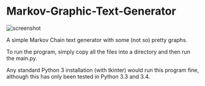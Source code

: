 # Markov-Graphic-Text-Generator

![screenshot](http://i.imgur.com/3UZPC6c.png)

A simple Markov Chain text generator with some (not so) pretty graphs.

To run the program, simply copy all the files into a directory and then run the main.py.

Any standard Python 3 installation (with tkinter) would run this program fine, although this has only been tested in Python 3.3 and 3.4.
